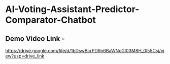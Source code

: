# AI-Voting-Assistant-Predictor-Comparator-Chatbot

## Demo Video Link -
https://drive.google.com/file/d/1bDswBcrPD9n6BaWNcGI03M8H_0l55Csj/view?usp=drive_link
